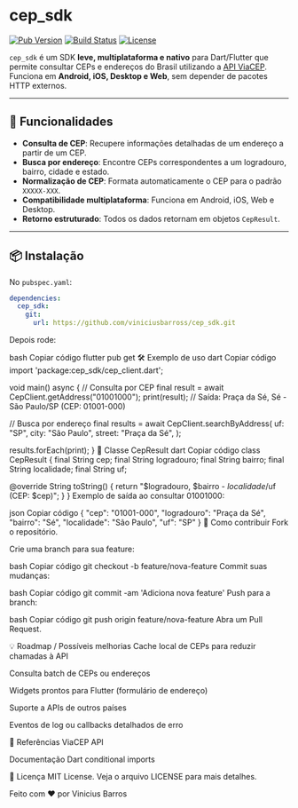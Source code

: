 # cep_sdk

[![Pub Version](https://img.shields.io/pub/v/cep_sdk)](https://pub.dev/packages/cep_sdk)
[![Build Status](https://img.shields.io/github/actions/workflow/status/viniciusbarross/cep_sdk/flutter.yml?branch=main)](https://github.com/viniciusbarross/cep_sdk/actions)
[![License](https://img.shields.io/badge/license-MIT-blue.svg)](LICENSE)

`cep_sdk` é um SDK **leve, multiplataforma e nativo** para Dart/Flutter que permite consultar CEPs e endereços do Brasil utilizando a [API ViaCEP](https://viacep.com.br/).  
Funciona em **Android, iOS, Desktop e Web**, sem depender de pacotes HTTP externos.

---

## 🚀 Funcionalidades

- **Consulta de CEP**: Recupere informações detalhadas de um endereço a partir de um CEP.
- **Busca por endereço**: Encontre CEPs correspondentes a um logradouro, bairro, cidade e estado.
- **Normalização de CEP**: Formata automaticamente o CEP para o padrão `XXXXX-XXX`.
- **Compatibilidade multiplataforma**: Funciona em Android, iOS, Web e Desktop.
- **Retorno estruturado**: Todos os dados retornam em objetos `CepResult`.

---

## 📦 Instalação

No `pubspec.yaml`:

```yaml
dependencies:
  cep_sdk:
    git:
      url: https://github.com/viniciusbarross/cep_sdk.git
```
Depois rode:

bash
Copiar código
flutter pub get
🛠️ Exemplo de uso
dart
Copiar código
import 'package:cep_sdk/cep_client.dart';

void main() async {
  // Consulta por CEP
  final result = await CepClient.getAddress("01001000");
  print(result); 
  // Saída: Praça da Sé, Sé - São Paulo/SP (CEP: 01001-000)

  // Busca por endereço
  final results = await CepClient.searchByAddress(
    uf: "SP",
    city: "São Paulo",
    street: "Praça da Sé",
  );

  results.forEach(print);
}
📄 Classe CepResult
dart
Copiar código
class CepResult {
  final String cep;
  final String logradouro;
  final String bairro;
  final String localidade;
  final String uf;

  @override
  String toString() {
    return "$logradouro, $bairro - $localidade/$uf (CEP: $cep)";
  }
}
Exemplo de saída ao consultar 01001000:

json
Copiar código
{
  "cep": "01001-000",
  "logradouro": "Praça da Sé",
  "bairro": "Sé",
  "localidade": "São Paulo",
  "uf": "SP"
}
🤝 Como contribuir
Fork o repositório.

Crie uma branch para sua feature:

bash
Copiar código
git checkout -b feature/nova-feature
Commit suas mudanças:

bash
Copiar código
git commit -am 'Adiciona nova feature'
Push para a branch:

bash
Copiar código
git push origin feature/nova-feature
Abra um Pull Request.

💡 Roadmap / Possíveis melhorias
 Cache local de CEPs para reduzir chamadas à API

 Consulta batch de CEPs ou endereços

 Widgets prontos para Flutter (formulário de endereço)

 Suporte a APIs de outros países

 Eventos de log ou callbacks detalhados de erro

🔗 Referências
ViaCEP API

Documentação Dart conditional imports

📄 Licença
MIT License. Veja o arquivo LICENSE para mais detalhes.


Feito com ❤️ por Vinicius Barros 
